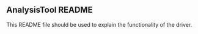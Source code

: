 ## AnalysisTool README

This README file should be used to explain the functionality of the driver.
